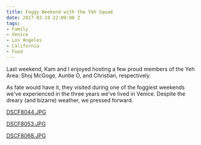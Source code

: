 ```yaml
---
title: Foggy Weekend with the Yeh Squad
date: 2017-03-19 22:09:00 Z
tags:
- Family
- Venice
- Los Angeles
- California
- Food
---
```


Last weekend, Kam and I enjoyed hosting a few proud members of the Yeh Area: Shoj McGoge, Auntie O, and Christian, respectively.

As fate would have it, they visited during one of the foggiest weekends we've experienced in the three years we've lived in Venice. Despite the dreary (and bizarre) weather, we pressed forward.

[DSCF8044.JPG](/uploads/DSCF8044.JPG)

[DSCF8053.JPG](/uploads/DSCF8053.JPG)

[DSCF8068.JPG](/uploads/DSCF8068.JPG) 